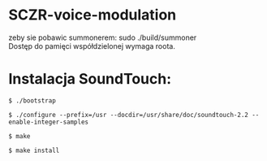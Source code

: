 # SCZR-voice-modulation
zeby sie pobawic summonerem: sudo ./build/summoner\
Dostęp do pamięci współdzielonej wymaga roota.

# Instalacja SoundTouch:

```
$ ./bootstrap
```
```
$ ./configure --prefix=/usr --docdir=/usr/share/doc/soundtouch-2.2 --enable-integer-samples
```
```
$ make
```
```
$ make install
```
